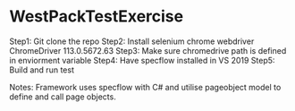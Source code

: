 # WestPackTestExercise
Step1: Git clone the repo
Step2: Install selenium chrome webdriver ChromeDriver 113.0.5672.63
Step3: Make sure chromedrive path is defined in enviorment variable
Step4: Have specflow installed in VS 2019
Step5: Build and run test

Notes: Framework uses specflow with C# and utilise pageobject model to define and call page objects.
